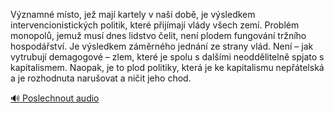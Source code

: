 
Významné místo, jež mají kartely v naší době, je výsledkem intervencionistických politik, které přijímají vlády všech zemí. Problém monopolů, jemuž musí dnes lidstvo čelit, není plodem fungování tržního hospodářství. Je výsledkem záměrného jednání ze strany vlád. Není – jak vytrubují demagogové – zlem, které je spolu s dalšími neoddělitelně spjato s kapitalismem. Naopak, je to plod politiky, která je ke kapitalismu nepřátelská a je rozhodnuta narušovat a ničit jeho chod.

[🔊 Poslechnout audio](/data/7-paragraphs/audio/chapter_67/para_010-Vznamn-msto-je-maj-kartely-v-na-dob-je-v.mp3)
